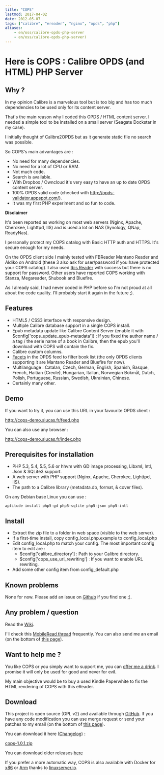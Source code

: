 ```yaml
---
title: "COPS"
lastmod: 2017-04-02
date: 2012-05-07
tags: ["calibre", "ereader", "nginx", "opds", "php"]
aliases:
    - en/oss/calibre-opds-php-server
    - en/oss/calibre-opds-php-server)
---
```

# Here is COPS : Calibre OPDS (and HTML) PHP Server

## Why ?
In my opinion Calibre is a marvelous tool but is too big and has too much dependencies to be used only for its content server.

That's the main reason why I coded this OPDS / HTML content server. I needed a simple tool to be installed on a small server (Seagate Dockstar in my case).

I initially thought of Calibre2OPDS but as it generate static file no search was possible.

So COPS's main advantages are :

*	No need for many dependencies.
*	No need for a lot of CPU or RAM.
*	Not much code.
*	Search is available.
*	With Dropbox / Owncloud it's very easy to have an up to date OPDS content server.
*	100% OPDS valid code (checked with http://opds-validator.appspot.com/).
*	It was my first PHP experiment and so fun to code.

**Disclaimer**

It's been reported as working on most web servers (Nginx, Apache, Cherokee, Lighttpd, IIS) and is used a lot on NAS (Synology, QNap, ReadyNas).

I personally protect my COPS catalog with Basic HTTP auth and HTTPS. It's secure enough for my needs.

On the OPDS client side I mainly tested with FBReader Mantano Reader and Aldiko on Android (these 3 also ask for user/password if you have protected your COPS catalog). I also used [Ibis Reader](http://ibisreader.com/) with success but there is no support for password.
Other users have reported COPS working with Stanza, Megareader, Shubook and Bluefire.

As I already said, I had never coded in PHP before so I'm not proud at all about the code quality. I'll probably start it again in the future ;).

## Features

*	HTML5 / CSS3 interface with responsive design.
*	Multiple Calibre database support in a single COPS install.
*	Epub metadata update like Calibre Content Server (enable it with $config['cops_update_epub-metadata']) : If you fixed the author name / a tag / the serie name of a book in Calibre, then the epub you'll download with COPS will contain the fix.
*	Calibre custom columns.
*	[Facets](http://opds-spec.org/2011/06/14/faceted-search-browsing/) in the OPDS feed to filter book list (the only OPDS clients supporting it are Mantano Reader and Bluefire for now).
*	Multilanguage : Catalan, Czech, German, English, Spanish, Basque, French, Haitian (Creole), Hungarian, Italian, Norwegian Bokmål, Dutch, Polish, Portuguese, Russian, Swedish, Ukrainian, Chinese.
*	Certainly many other.

## Demo

If you want to try it, you can use this URL in your favourite OPDS client :

http://cops-demo.slucas.fr/feed.php

You can also use any browser :

http://cops-demo.slucas.fr/index.php

## Prerequisites for installation

*	PHP 5.3, 5.4, 5.5, 5.6 or hhvm with GD image processing, Libxml, Intl, Json & SQLite3 support.
*	A web server with PHP support (Nginx, Apache, Cherokee, Lighttpd, IIS).
*	The path to a Calibre library (metadata.db, format, & cover files).

On any Debian base Linux you can use :

```
aptitude install php5-gd php5-sqlite php5-json php5-intl
```

## Install

*	Extract the zip file to a folder in web space (visible to the web server).
*	If a first-time install, copy config_local.php.example to config_local.php
*	Edit config_local.php to match your config. The most important config item to edit are :
    * $config['calibre_directory'] : Path to your Calibre directory.
    * $config['cops_use_url_rewriting'] : If you want to enable URL rewriting.
*	Add some other config item from config_default.php

## Known problems

None for now. Please add an issue on [Github](https://github.com/seblucas/cops/issues?state=open) if you find one ;).

## Any problem / question

Read the [Wiki](https://github.com/seblucas/cops/wiki).

I'll check this [MobileRead thread](http://www.mobileread.com/forums/showthread.php?p=1988610) frequently. You can also send me an email (on the bottom of [this page](/user/sebastien_lucas)).

## Want to help me ?

You like COPS or you simply want to support me, you can [offer me a drink](https://www.paypal.com/cgi-bin/webscr?cmd=_s-xclick&hosted_button_id=9CNHDRJ6GX2Z4). I promise it will only be used for good and never for evil.

My main objective would be to buy a used Kindle Paperwhite to fix the HTML rendering of COPS with this eReader.

## Download

This project is open source (GPL v2) and available through [GitHub](https://github.com/seblucas/cops). If you have any code modification you can use merge request or send your patches to my email (on the bottom of [this page](/user/sebastien_lucas)).

You can download it here ([Changelog](https://github.com/seblucas/cops/releases)) :

[cops-1.0.1.zip](https://github.com/seblucas/cops/releases/download/1.0.1/cops-1.0.1.zip)

You can download older releases [here](https://github.com/seblucas/cops/releases)

If you prefer a more automatic way, COPS is also available with Docker for [x86](https://hub.docker.com/r/linuxserver/cops/) or [Arm](https://hub.docker.com/r/lsioarmhf/cops/) thanks to [linuxserver.io](https://www.linuxserver.io/).